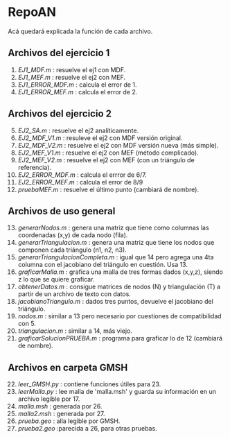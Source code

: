 # RepoAN
Acá quedará explicada la función de cada archivo.

## Archivos del ejercicio 1
1. _EJ1_MDF.m_ : resuelve el ej1 con MDF.
2. _EJ1_MEF.m_ : resuelve el ej2 con MEF.
3. _EJ1_ERROR_MDF.m_ : calcula el error de 1.
4. _EJ1_ERROR_MEF.m_ : calcula el error de 2.
  
## Archivos del ejercicio 2
5. _EJ2_SA.m_ : resuelve el ej2 analíticamente.
6. _EJ2_MDF_V1.m_ : resuleve el ej2 con MDF versión original.
7. _EJ2_MDF_V2.m_ : resuelve el ej2 con MDF versión nueva (más simple).
8. _EJ2_MEF_V1.m_ : resuelve el ej2 con MEF (método complicado).
9.  _EJ2_MEF_V2.m_ : resuelve el ej2 con MEF (con un triángulo de referencia).
10. _EJ2_ERROR_MDF.m_ : calcula el errror de 6/7.
11. _EJ2_ERROR_MEF.m_ : calcula el error de 8/9
12. _pruebaMEF.m_ : resuelve el último punto (cambiará de nombre).

## Archivos de uso general
13. _generarNodos.m_ : genera una matriz que tiene como columnas las coordenadas (x,y) de cada nodo (fila).
14. _generarTriangulacion.m_ : genera una matriz que tiene los nodos que componen cada triángulo (n1, n2, n3).
15. _generarTriangulacionCompleta.m_ : igual que 14 pero agrega una 4ta columna con el jacobiano del triángulo en cuestión. Usa 13.
16. _graficarMalla.m_ : grafica una malla de tres formas dados (x,y,z), siendo z lo que se quiere graficar.
17. _obtenerDatos.m_ : consigue matrices de nodos (N) y triangulación (T) a partir de un archivo de texto con datos. 
18. _jacobianoTriangulo.m_ : dados tres puntos, devuelve el jacobiano del triángulo. 
19. _nodos.m_ : similar a 13 pero necesario por cuestiones de compatibilidad con 5.
20. _triangulacion.m_ : similar a 14, más viejo.
21. _graficarSolucionPRUEBA.m_ : programa para graficar lo de 12 (cambiará de nombre).

## Archivos en carpeta GMSH
22. _leer_GMSH.py_ : contiene funciones útiles para 23.
23. _leerMalla.py_ : lee malla de 'malla.msh' y guarda su información en un archivo legible por 17.
24. _malla.msh_ : generada por 26.
25. _malla2.msh_ : generada por 27.
26. _prueba.geo_ : alla legible por GMSH.
27. _prueba2.geo_ :parecida a 26, para otras pruebas. 
